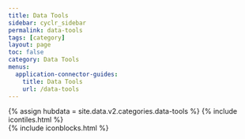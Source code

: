 ```yaml
---
title: Data Tools
sidebar: cyclr_sidebar
permalink: data-tools
tags: [category]
layout: page
toc: false
category: Data Tools
menus:
  application-connector-guides:
    title: Data Tools
    url: /data-tools
---
```

{% assign hubdata = site.data.v2.categories.data-tools %}
{% include icontiles.html %}	
{% include iconblocks.html %}	